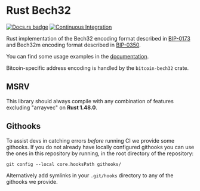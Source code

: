 Rust Bech32
===========

[![Docs.rs badge](https://docs.rs/bech32/badge.svg)](https://docs.rs/bech32/)
[![Continuous Integration](https://github.com/rust-bitcoin/rust-bech32/workflows/Continuous%20Integration/badge.svg)](https://github.com/rust-bitcoin/rust-bech32/actions?query=workflow%3A%22Continuous+Integration%22)

Rust implementation of the Bech32 encoding format described in [BIP-0173](https://github.com/bitcoin/bips/blob/master/bip-0173.mediawiki)
and Bech32m encoding format described in [BIP-0350](https://github.com/bitcoin/bips/blob/master/bip-0350.mediawiki).

You can find some usage examples in the [documentation](https://docs.rs/bech32/).

Bitcoin-specific address encoding is handled by the `bitcoin-bech32` crate.


## MSRV

This library should always compile with any combination of features excluding "arrayvec" on **Rust 1.48.0**.


## Githooks

To assist devs in catching errors _before_ running CI we provide some githooks. If you do not
already have locally configured githooks you can use the ones in this repository by running, in the
root directory of the repository:
```
git config --local core.hooksPath githooks/
```

Alternatively add symlinks in your `.git/hooks` directory to any of the githooks we provide.
